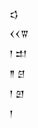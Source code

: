 <div class='block'>
<div class='line'>𒌓</div>
<div class='line'>𒌋𒌋𒐊</div>
<div class='line'>𒁹 𒄥</div>
<div class='line'>𒈫 𒆪</div>
<div class='line'>𒁹 𒇻</div>
<div class='line'>𒁹</div>
</div>